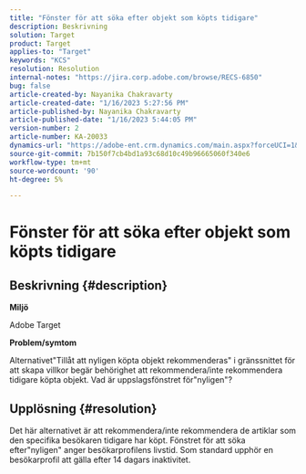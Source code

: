 ```yaml
---
title: "Fönster för att söka efter objekt som köpts tidigare"
description: Beskrivning
solution: Target
product: Target
applies-to: "Target"
keywords: "KCS"
resolution: Resolution
internal-notes: "https://jira.corp.adobe.com/browse/RECS-6850"
bug: false
article-created-by: Nayanika Chakravarty
article-created-date: "1/16/2023 5:27:56 PM"
article-published-by: Nayanika Chakravarty
article-published-date: "1/16/2023 5:44:05 PM"
version-number: 2
article-number: KA-20033
dynamics-url: "https://adobe-ent.crm.dynamics.com/main.aspx?forceUCI=1&pagetype=entityrecord&etn=knowledgearticle&id=95df8119-c395-ed11-aad1-6045bd006149"
source-git-commit: 7b150f7cb4bd1a93c68d10c49b96665060f340e6
workflow-type: tm+mt
source-wordcount: '90'
ht-degree: 5%

---
```


# Fönster för att söka efter objekt som köpts tidigare

## Beskrivning {#description}


<b>Miljö</b>

Adobe Target

<b>Problem/symtom</b>

Alternativet&quot;Tillåt att nyligen köpta objekt rekommenderas&quot; i gränssnittet för att skapa villkor begär behörighet att rekommendera/inte rekommendera tidigare köpta objekt. Vad är uppslagsfönstret för&quot;nyligen&quot;?


## Upplösning {#resolution}


Det här alternativet är att rekommendera/inte rekommendera de artiklar som den specifika besökaren tidigare har köpt. Fönstret för att söka efter&quot;nyligen&quot; anger besökarprofilens livstid. Som standard upphör en besökarprofil att gälla efter 14 dagars inaktivitet.
